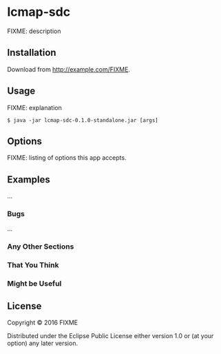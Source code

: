 # lcmap-sdc

FIXME: description

## Installation

Download from http://example.com/FIXME.

## Usage

FIXME: explanation

    $ java -jar lcmap-sdc-0.1.0-standalone.jar [args]

## Options

FIXME: listing of options this app accepts.

## Examples

...

### Bugs

...

### Any Other Sections
### That You Think
### Might be Useful

## License

Copyright © 2016 FIXME

Distributed under the Eclipse Public License either version 1.0 or (at
your option) any later version.
